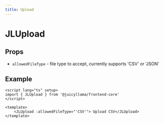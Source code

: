 ```yaml
---
title: Upload
---
```


# JLUpload

## Props

- `allowedFileType` - file type to accept, currently supports 'CSV' or 'JSON'

## Example

```vue
<script lang="ts" setup>
import { JLUpload } from '@juicyllama/frontend-core'
</script>

<template>
    <JLUpload :allowedFileType="'CSV'"> Upload CSV</JLUpload>
</template>
```

